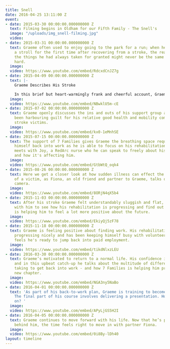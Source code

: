 ```yaml
---
title: Snell
date: 2016-04-25 13:11:00 Z
event:
- date: 2015-03-30 00:00:00.000000000 Z
  text: Filming begins in Oldham for our Fifth Family - The Snell's
  image: "/uploads/img_snell-filming.jpg"
  video: 
- date: 2015-03-31 00:00:00.000000000 Z
  text: Graeme often used to enjoy going to the park for a run; when he returned for
    a stroll for the first time after recovering from a stroke, the realisation that
    the things he had always taken for granted might never be the same again hit him
    hard.
  image: 
  video: https://www.youtube.com/embed/RdcxdCnJZ7g
- date: 2015-04-09 00:00:00.000000000 Z
  text: |-
    Graeme Describes His Stroke

    In this brief but heart-warmingly frank and cheerful account, Graeme talks us through the workings of his stroke and how seeing a physical representation, in the shape of an MRI scan image, helped him come to terms with the severity of what had happened to him.
  image: 
  video: https://www.youtube.com/embed/NBwklU5m-cE
- date: 2015-07-02 00:00:00.000000000 Z
  text: Graeme openly discusses the ins and outs of his support group and how he'd
    been harbouring guilt for his relative good health and mobility compared to other
    stroke victims.
  image: 
  video: https://www.youtube.com/embed/kx0-1eMnhSE
- date: 2015-07-15 00:00:00.000000000 Z
  text: The support of 7 Families gives Graeme the breathing space required to ease
    himself back into work as he is able to focus on his rehabilitation. Today Graeme
    meets with Joy, a RedArc nurse who he can speak to freely about his condition
    and how it's affecting him.
  image: 
  video: https://www.youtube.com/embed/GtbWtQ_oqk4
- date: 2015-08-26 00:00:00.000000000 Z
  text: Here we get a closer look at how sudden illness can effect the loved ones
    of a victim, as Fiona, an old friend and partner to Graeme, talks openly to the
    camera.
  image: 
  video: https://www.youtube.com/embed/8ORjN4qX5b4
- date: 2015-11-03 00:00:00.000000000 Z
  text: After his stroke Graeme felt understandably sluggish and flat, we catch up
    with him to see how his rehabilitation is progressing and find out how exercise
    is helping him to feel a lot more positive about the future.
  image: 
  video: https://www.youtube.com/embed/EkiyQj5zF78
- date: 2015-11-18 00:00:00.000000000 Z
  text: Graeme is feeling positive about finding work. His rehabilitation has been
    progressing nicely and has been keeping himself busy with volunteer work. He now
    feels he's ready to jump back into paid employment.
  image: 
  video: https://www.youtube.com/embed/tikdNlxzLEU
- date: 2016-03-30 00:00:00.000000000 Z
  text: Graeme’s motivated to return to a normal life. His confidence is on the rise,
    and in this upbeat catch-up he talks about the multitude of different steps he’s
    taking to get back into work - and how 7 Families is helping him prepare for this
    new chapter.
  image: 
  video: https://www.youtube.com/embed/NGA3ny5NaBo
- date: 2016-04-01 00:00:00.000000000 Z
  text: 'As part of his back-to-work plan, Graeme is training to become a trainer.
    The final part of his course involves delivering a presentation. How will he get
    on? '
  image: 
  video: https://www.youtube.com/embed/APyLjGS5H2I
- date: 2016-04-05 00:00:00.000000000 Z
  text: Graeme continues to move forward with his life. Now that he’s put his stroke
    behind him, the time feels right to move in with partner Fiona.
  image: 
  video: https://www.youtube.com/embed/0i8By-lDh40
layout: timeline
---
```


